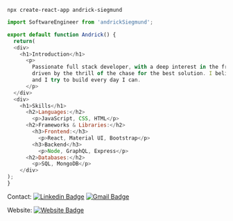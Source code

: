 

```cli
npx create-react-app andrick-siegmund
```

```javascript
import SoftwareEngineer from 'andrickSiegmund';

export default function Andrick() {
  return(
  <div>
    <h1>Introduction</h1>
      <p>
        Passionate full stack developer, with a deep interest in the front-end and the user experience,
        driven by the thrill of the chase for the best solution. I believe living is synonomous with learning,
        and I try to build every day I can.
      </p>
  </div>
  <div>
    <h1>Skills</h1>
      <h2>Languages:</h2>
        <p>JavaScript, CSS, HTML</p>
      <h2>Frameworks & Libraries:</h2>
        <h3>Frontend:</h3>
          <p>React, Material UI, Bootstrap</p>
        <h3>Backend</h3>
          <p>Node, GraphQL, Express</p>
      <h2>Databases:</h2>
        <p>SQL, MongoDB</p>
    </div>
);
}
```
Contact:
[![Linkedin Badge](https://img.shields.io/badge/-Andrick-blue?style=flat&logo=Linkedin&logoColor=white&link=https://www.linkedin.com/in/andricksiegmund/)](https://www.linkedin.com/in/andricksiegmund/)
[![Gmail Badge](https://img.shields.io/badge/-Gmail-c14438?style=flat&logo=Gmail&logoColor=white&link=mailto:andrick.siegmund@gmail.com)](mailto:andrick.siegmund@gmail.com)

Website:
[![Website Badge](https://img.shields.io/badge/-Portfolio-47CCCC?style=flat&logo=Netlify&logoColor=white&link=https://andrick-siegmunds-portfolio.netlify.app/)](https://andrick-siegmunds-portfolio.netlify.app/)




<!--
**Paulsig007/Paulsig007** is a ✨ _special_ ✨ repository because its `README.md` (this file) appears on your GitHub profile.

Here are some ideas to get you started:

- 🔭 I’m currently working on ...
- 🌱 I’m currently learning ...
- 👯 I’m looking to collaborate on ...
- 🤔 I’m looking for help with ...
- 💬 Ask me about ...
- 📫 How to reach me: ...
- 😄 Pronouns: ...
- ⚡ Fun fact: ...
-->
